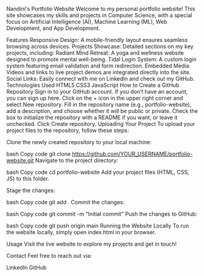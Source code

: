 Nandini's Portfolio Website
Welcome to my personal portfolio website! This site showcases my skills and projects in Computer Science, with a special focus on Artificial Intelligence (AI), Machine Learning (ML), Web Development, and App Development.

Features
Responsive Design: A mobile-friendly layout ensures seamless browsing across devices.
Projects Showcase: Detailed sections on my key projects, including:
Radiant Mind Retreat: A yoga and wellness website designed to promote mental well-being.
Tidal Login System: A custom login system featuring email validation and form redirection.
Embedded Media: Videos and links to live project demos are integrated directly into the site.
Social Links: Easily connect with me on LinkedIn and check out my GitHub.
Technologies Used
HTML5
CSS3
JavaScript
How to Create a GitHub Repository
Sign in to your GitHub account. If you don’t have an account, you can sign up here.
Click on the + icon in the upper right corner and select New repository.
Fill in the repository name (e.g., portfolio-website), add a description, and choose whether it will be public or private.
Check the box to initialize the repository with a README if you want, or leave it unchecked.
Click Create repository.
Uploading Your Project
To upload your project files to the repository, follow these steps:

Clone the newly created repository to your local machine:

bash
Copy code
git clone https://github.com/YOUR_USERNAME/portfolio-website.git
Navigate to the project directory:

bash
Copy code
cd portfolio-website
Add your project files (HTML, CSS, JS) to this folder.

Stage the changes:

bash
Copy code
git add .
Commit the changes:

bash
Copy code
git commit -m "Initial commit"
Push the changes to GitHub:

bash
Copy code
git push origin main
Running the Website Locally
To run the website locally, simply open index.html in your browser.

Usage
Visit the live website to explore my projects and get in touch!

Contact
Feel free to reach out via:

LinkedIn
GitHub
